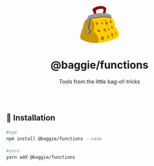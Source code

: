 <div align="center">
  <img alt="Baggie logo" src="graphics/baggie.svg" height="100" />
</div>

<div align="center">
  <h1>@baggie/functions</h1>
  <p>Tools from the little bag-of-tricks</p>
  <br>
  <br>
</div>

## 🚀 Installation
```bash
#npm
npm install @baggie/functions --save

#yarn
yarn add @baggie/functions
```

